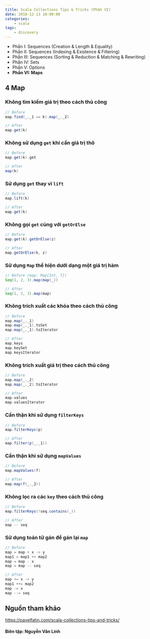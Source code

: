 ```yaml
---
title: Scala Collections Tips & Tricks (Phần VI)
date: 2018-12-13 10:00:00
categories: 
    - scala 
tags: 
    - discovery
---
```


- Phần I: Sequences (Creation & Length & Equality)
- Phần II: Sequences (Indexing & Existence & Filtering)
- Phần III: Sequences (Sorting & Reduction & Matching & Rewriting)
- Phần IV: Sets
- Phần V: Options
- __Phần VI: Maps__

## 4 Map
### Không tìm kiếm giá trị theo cách thủ công
```scala
// Before
map.find(_._1 == k).map(_._2)

// After
map.get(k)
```
 <!-- more -->

### Không sử dụng `get` khi cần giá trị thô
```scala
// Before
map.get(k).get

// After
map(k) 
```
### Sử dụng `get` thay vì `lift`
```scala
// Before
map.lift(k)

// After
map.get(k)
```
### Không gọi `get` cùng với `getOrElse`
```scala
// Before
map.get(k).getOrElse(z)

// After
map.getOrElse(k, z)
```
### Sử dụng `Map` thể hiện dưới dạng một giá trị hàm
```scala
// Before (map: Map[Int, T])
Seq(1, 2, 3).map(map(_))

// After
Seq(1, 2, 3).map(map)
```
### Không trích xuất các khóa theo cách thủ công
```scala
// Before
map.map(_._1)
map.map(_._1).toSet
map.map(_._1).toIterator

// After
map.keys
map.keySet
map.keysIterator
```
### Không trích xuất giá trị theo cách thủ công
```scala
// Before
map.map(_._2)
map.map(_._2).toIterator

// After
map.values
map.valuesIterator
```
### Cẩn thận khi sử dụng `filterKeys`
```scala
// Before
map.filterKeys(p)

// After
map.filter(p(_._1))
```
### Cẩn thận khi sử dụng `mapValues`
```scala
// Before
map.mapValues(f)

// After
map.map(f(_._2))
```
### Không lọc ra các `key` theo cách thủ công
```scala
// Before
map.filterKeys(!seq.contains(_))

// After
map -- seq
```
### Sử dụng toán tử gán để gán lại `map`
```scala
// Before
map = map + x -> y
map1 = map1 ++ map2
map = map - x
map = map -- seq

// After
map += x -> y
map1 ++= map2
map -= x
map --= seq
```
## Nguồn tham khảo
https://pavelfatin.com/scala-collections-tips-and-tricks/

#### Biên tập: Nguyễn Văn Linh
